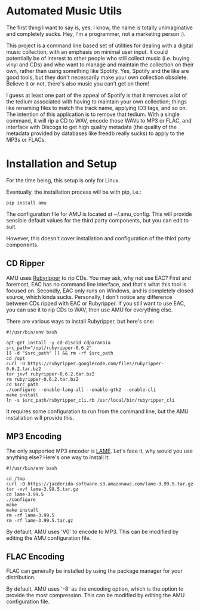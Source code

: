 Automated Music Utils
=====================

The first thing I want to say is, yes, I know, the name is totally unimaginative and completely sucks. Hey, I'm a programmer, not a marketing person :).

This project is a command line based set of utilities for dealing with a digital music collection, with an emphasis on minimal user input. It could potentially be of interest to other people who still collect music (i.e. buying vinyl and CDs) and who want to manage and maintain the collection on their own, rather than using something like Spotify. Yes, Spotify and the like are good tools, but they don't necessarily make your own collection obsolete. Believe it or not, there's also music you can't get on them!

I guess at least one part of the appeal of Spotify is that it removes a lot of the tedium associated with having to maintain your own collection; things like renaming files to match the track name, applying ID3 tags, and so on. The intention of this application is to remove that tedium. With a single command, it will rip a CD to WAV, encode those WAVs to MP3 or FLAC, and interface with Discogs to get high quality metadata (the quality of the metadata provided by databases like freedb really sucks) to apply to the MP3s or FLACs.

Installation and Setup
======================
For the time being, this setup is only for Linux.

Eventually, the installation process will be with pip, i.e.:
```
pip install amu
```

The configuration file for AMU is located at ~/.amu_config. This will provide sensible default values for the third party components, but you can edit to suit.

However, this doesn't cover installation and configuration of the third party components.

CD Ripper
---------
AMU uses [Rubyripper](http://wiki.hydrogenaud.io/index.php?title=Rubyripper) to rip CDs. You may ask, why not use EAC? First and foremost, EAC has no command line interface, and that's what this tool is focused on. Secondly, EAC only runs on Windows, and is completely closed source, which kinda sucks. Personally, I don't notice any difference between CDs ripped with EAC or Rubyripper. If you still want to use EAC, you can use it to rip CDs to WAV, then use AMU for everything else.

There are various ways to install Rubyripper, but here's one:
```shell
#!/usr/bin/env bash

apt-get install -y cd-discid cdparanoia
src_path="/opt/rubyripper-0.6.2"
[[ -d "$src_path" ]] && rm -rf $src_path
cd /opt
curl -O https://rubyripper.googlecode.com/files/rubyripper-0.6.2.tar.bz2
tar jxvf rubyripper-0.6.2.tar.bz2
rm rubyripper-0.6.2.tar.bz2
cd $src_path
./configure --enable-lang-all --enable-gtk2 --enable-cli
make install
ln -s $src_path/rubyripper_cli.rb /usr/local/bin/rubyripper_cli
```

It requires some configuration to run from the command line, but the AMU installation will provide this.

MP3 Encoding
------------
The only supported MP3 encoder is [LAME](http://lame.sourceforge.net/). Let's face it, why would you use anything else? Here's one way to install it:

```shell
#!/usr/bin/env bash

cd /tmp
curl -O https://jacderida-software.s3.amazonaws.com/lame-3.99.5.tar.gz
tar -xvf lame-3.99.5.tar.gz
cd lame-3.99.5
./configure
make
make install
rm -rf lame-3.99.5
rm -rf lame-3.99.5.tar.gz
```

By default, AMU uses 'V0' to encode to MP3. This can be modified by editing the AMU configuration file.

FLAC Encoding
-------------
FLAC can generally be installed by using the package manager for your distribution.

By default, AMU uses '-8' as the encoding option, which is the option to provide the most compression. This can be modified by editing the AMU configuration file.
